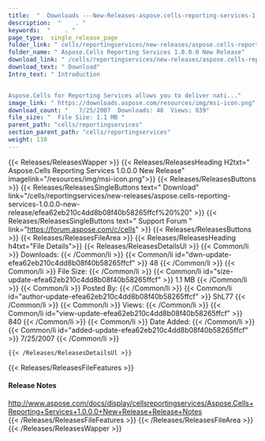 ```yaml
---
title:  "  Downloads ---New-Releases-aspose.cells-reporting-services-1.0.0.0-new-release . " 
description:  "    . " 
keywords:  "    . " 
page_type:  single_release_page
folder_link: " cells/reportingservices/new-releases/aspose.cells-reporting-services-1.0.0.0-new-release/"
folder_name: " Aspose.Cells Reporting Services 1.0.0.0 New Release"
download_link: " /cells/reportingservices/new-releases/aspose.cells-reporting-services-1.0.0.0-new-release/efea62eb210c4dd8b08f40b58265ffcf"
download_text: " Download"
Intro_text: " Introduction


Aspose.Cells for Reporting Services allows you to deliver nati..."
image_link: " https://downloads.aspose.com/resources/img/msi-icon.png"
download_count: "   7/25/2007  Downloads: 48  Views: 839"
file_size: "  File Size: 1.1 MB "
parent_path: "cells/reportingservices"
section_parent_path: "cells/reportingservices"
weight: 110 
---
```


{{< Releases/ReleasesWapper >}}
  {{< Releases/ReleasesHeading H2txt=" Aspose.Cells Reporting Services 1.0.0.0 New Release" imagelink="/resources/img/msi-icon.png">}}
  {{< Releases/ReleasesButtons >}}
    {{< Releases/ReleasesSingleButtons text=" Download" link="/cells/reportingservices/new-releases/aspose.cells-reporting-services-1.0.0.0-new-release/efea62eb210c4dd8b08f40b58265ffcf%20%20" >}}
    {{< Releases/ReleasesSingleButtons text=" Support Forum " link="https://forum.aspose.com/c/cells" >}}
  {{< Releases/ReleasesButtons >}}
  {{< Releases/ReleasesFileArea >}}
    {{< Releases/ReleasesHeading h4txt="File Details">}}
    {{< Releases/ReleasesDetailsUl >}}
            {{< Common/li  >}} Downloads: {{< /Common/li >}} 
      {{< Common/li id="dwn-update-efea62eb210c4dd8b08f40b58265ffcf" >}} 48 {{< /Common/li >}} 
      {{< Common/li  >}} File Size: {{< /Common/li >}} 
      {{< Common/li id="size-update-efea62eb210c4dd8b08f40b58265ffcf" >}} 1.1 MB {{< /Common/li >}} 
      {{< Common/li  >}} Posted By: {{< /Common/li >}} 
      {{< Common/li id="author-update-efea62eb210c4dd8b08f40b58265ffcf" >}} ShL77 {{< /Common/li >}} 
      {{< Common/li  >}} Views: {{< /Common/li >}} 
      {{< Common/li id="view-update-efea62eb210c4dd8b08f40b58265ffcf" >}} 840 {{< /Common/li >}} 
      {{< Common/li  >}} Date Added: {{< /Common/li >}} 
      {{< Common/li id="added-update-efea62eb210c4dd8b08f40b58265ffcf" >}} 7/25/2007 {{< /Common/li >}} 

    {{< /Releases/ReleasesDetailsUl >}}

  {{< Releases/ReleasesFileFeatures >}}
      <h4>Release Notes</h4><div><a href="http://www.aspose.com/docs/display/cellsreportingservices/Aspose.Cells+Reporting+Services+1.0.0.0+New+Release+Release+Notes">http://www.aspose.com/docs/display/cellsreportingservices/Aspose.Cells+Reporting+Services+1.0.0.0+New+Release+Release+Notes</a></div>
  {{< /Releases/ReleasesFileFeatures >}}
 {{< /Releases/ReleasesFileArea >}}
{{< /Releases/ReleasesWapper >}}



